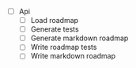 
* [ ] Api
  * [ ] Load roadmap
  * [ ] Generate tests
  * [ ] Generate markdown roadmap
  * [ ] Write roadmap tests
  * [ ] Write markdown roadmap